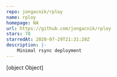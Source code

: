 ```yaml
---
repo: jongacnik/rploy
name: rploy
homepage: NA
url: https://github.com/jongacnik/rploy
stars: 78
starredAt: 2020-07-29T21:31:28Z
description: |-
    Minimal rsync deployment
---
```


[object Object]
